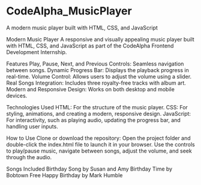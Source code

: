 # CodeAlpha_MusicPlayer
A modern music player built with HTML, CSS, and JavaScript

Modern Music Player
A responsive and visually appealing music player built with HTML, CSS, and JavaScript as part of the CodeAlpha Frontend Development Internship.

Features
Play, Pause, Next, and Previous Controls: Seamless navigation between songs.
Dynamic Progress Bar: Displays the playback progress in real-time.
Volume Control: Allows users to adjust the volume using a slider.
Real Songs Integration: Includes three royalty-free tracks with album art.
Modern and Responsive Design: Works on both desktop and mobile devices.

Technologies Used
HTML: For the structure of the music player.
CSS: For styling, animations, and creating a modern, responsive design.
JavaScript: For interactivity, such as playing audio, updating the progress bar, and handling user inputs.

How to Use
Clone or download the repository:
Open the project folder and double-click the index.html file to launch it in your browser.
Use the controls to play/pause music, navigate between songs, adjust the volume, and seek through the audio.

Songs Included
Birthday Song by Susan and Amy
Birthday Time by Bobtown
Free Happy Birthday by Mark Humble

